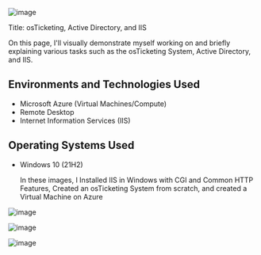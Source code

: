 ![image](https://github.com/kevinbels/osTicket-prerequisites/assets/141461620/6dc67b63-f4bb-4941-8ffc-8cc862d56ff5)

Title: osTicketing, Active Directory, and IIS

On this page, I'll visually demonstrate  myself working on and briefly explaining various tasks such as the osTicketing System, Active Directory, and IIS. 


<h2>Environments and Technologies Used</h2>

- Microsoft Azure (Virtual Machines/Compute)
- Remote Desktop
- Internet Information Services (IIS)

<h2>Operating Systems Used </h2>

- Windows 10</b> (21H2)




    In these images, I Installed IIS in Windows with CGI and Common HTTP Features, Created an osTicketing System from scratch, and created a Virtual Machine on Azure

![image](https://github.com/kevinbels/osTicket-prerequisites/assets/141461620/4dff6ba1-de75-461b-983f-62e220e5aae7)

![image](https://github.com/kevinbels/osTicket-prerequisites/assets/141461620/929f7cda-dc27-43b6-89a5-07c96762fae7)


![image](https://github.com/kevinbels/osTicket-prerequisites/assets/141461620/5d7f71b4-bf1f-45b2-bdbf-4c786697c603)

